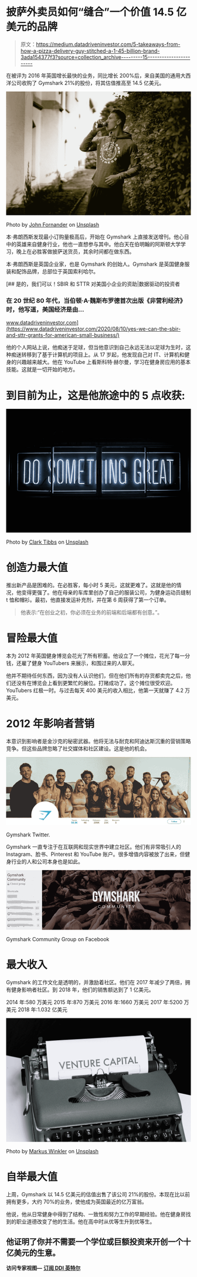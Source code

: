 # 披萨外卖员如何“缝合”一个价值 14.5 亿美元的品牌

> 原文：<https://medium.datadriveninvestor.com/5-takeaways-from-how-a-pizza-delivery-guy-stitched-a-1-45-billion-brand-3ada154377f3?source=collection_archive---------15----------------------->

在被评为 2016 年英国增长最快的业务，同比增长 200%后，来自美国的通用大西洋公司收购了 Gymshark 21%的股份，将其估值推高至 14.5 亿美元。

![](img/b9efb1f9388444a5ac18c2924f1d8aca.png)

Photo by [John Fornander](https://unsplash.com/@johnfo?utm_source=medium&utm_medium=referral) on [Unsplash](https://unsplash.com?utm_source=medium&utm_medium=referral)

本·弗朗西斯发现最小订购量极高后，开始在 Gymshark 上直接发送增刊。他心目中的英雄来自健身行业，他也一直想参与其中。他白天在伯明翰的阿斯顿大学学习，晚上在必胜客做披萨送货员，其余时间都在做东西。

本·弗朗西斯是英国企业家，也是 Gymshark 的创始人。Gymshark 是英国健身服装和配饰品牌，总部位于英国索利哈尔。

[](https://www.datadriveninvestor.com/2020/08/10/yes-we-can-the-sbir-and-sttr-grants-for-american-small-business/) [## 是的，我们可以！SBIR 和 STTR 对美国小企业的资助|数据驱动的投资者

### 在 20 世纪 80 年代，当伯顿·A·魏斯布罗德首次出版《非营利经济》时，他写道，美国经济是由…

www.datadriveninvestor.com](https://www.datadriveninvestor.com/2020/08/10/yes-we-can-the-sbir-and-sttr-grants-for-american-small-business/) 

他的个人网站上说，他痴迷于足球，但当他意识到自己永远无法以足球为生时，这种痴迷转移到了基于计算机的项目上。从 17 岁起，他发现自己对 IT、计算机和健身的兴趣越来越大。他在 YouTube 上看斯科特·赫尔曼，学习在健身房应用的基本技能。这就是一切开始的地方。

# 到目前为止，这是他旅途中的 5 点收获:

![](img/e3f0c67757da71391c7a9200b8e6e45d.png)

Photo by [Clark Tibbs](https://unsplash.com/@clarktibbs?utm_source=medium&utm_medium=referral) on [Unsplash](https://unsplash.com?utm_source=medium&utm_medium=referral)

# 创造力最大值

推出新产品是困难的。在必胜客，每小时 5 美元，这就更难了。这就是他的情况，他变得更强了。他在母亲的车库里创办了自己的服装公司，为健身运动员缝制 t 恤和帽衫。最初，他直接发运补充剂，并在第 6 周获得了第一个订单。

> 他表示:“在创业之初，你必须在业务的前端和后端都有创意。”。

# 冒险最大值

本为 2012 年英国健身博览会花光了所有积蓄。他设立了一个摊位，花光了每一分钱，还雇了健身 YouTubers 来展示，和围过来的人聊天。

他并不期待任何东西，因为没有人认识他们，但在他们所有的存货都卖完之后，他们还没有在博览会上看到更繁忙的展位。打赌成功了。这个摊位很受欢迎。YouTubers 红极一时。与过去每天 400 美元的收入相比，他第一天就赚了 4.2 万美元。

# 2012 年影响者营销

本意识到影响者是金沙克的秘密武器。他将无法与耐克和阿迪达斯沉重的营销策略竞争。但这些品牌忽略了社交媒体和社区建设。这是他的机会。

![](img/c67aaf5c6d9f12cb976f0c797942b0e0.png)

Gymshark Twitter.

Gymshark 一直专注于在互联网和现实世界中建立社区。他们有非常吸引人的 Instagram、脸书、Pinterest 和 YouTube 账户。很多增值内容被放了出来，但健身行业的人和公司本身也是如此。

![](img/bedb49d6ca4b3650bb38f5818a6f70c6.png)

Gymshark Community Group on Facebook

# 最大收入

Gymshark 的工作文化是透明的，并激励着社区。他们在 2017 年减少了两倍，拥有健身影响者社区。到 2018 年，他们的销售额达到了 1 亿美元。

2014 年:580 万美元
2015 年:870 万美元
2016 年:1660 万美元
2017 年:5200 万美元
2018 年:1.032 亿美元

![](img/3bee7ac6d9cb4643b1c4592c50e299d1.png)

Photo by [Markus Winkler](https://unsplash.com/@markuswinkler?utm_source=medium&utm_medium=referral) on [Unsplash](https://unsplash.com?utm_source=medium&utm_medium=referral)

# 自举最大值

上周，Gymshark 以 14.5 亿美元的估值出售了该公司 21%的股份。本现在比以前拥有更多，大约 70%的业务，使他成为英国最近的亿万富翁。

他说，他从日常健身中得到了结构、一致性和努力工作的早期经验。他在健身房找到的职业道德改变了他的生活。他在高中时从优等生升到优等生。

## 他证明了你并不需要一个学位或巨额投资来开创一个十亿美元的生意。

**访问专家视图—** [**订阅 DDI 英特尔**](https://datadriveninvestor.com/ddi-intel)